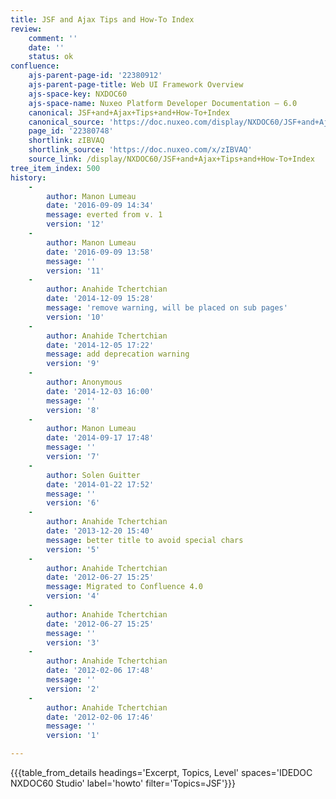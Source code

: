 ```yaml
---
title: JSF and Ajax Tips and How-To Index
review:
    comment: ''
    date: ''
    status: ok
confluence:
    ajs-parent-page-id: '22380912'
    ajs-parent-page-title: Web UI Framework Overview
    ajs-space-key: NXDOC60
    ajs-space-name: Nuxeo Platform Developer Documentation — 6.0
    canonical: JSF+and+Ajax+Tips+and+How-To+Index
    canonical_source: 'https://doc.nuxeo.com/display/NXDOC60/JSF+and+Ajax+Tips+and+How-To+Index'
    page_id: '22380748'
    shortlink: zIBVAQ
    shortlink_source: 'https://doc.nuxeo.com/x/zIBVAQ'
    source_link: /display/NXDOC60/JSF+and+Ajax+Tips+and+How-To+Index
tree_item_index: 500
history:
    -
        author: Manon Lumeau
        date: '2016-09-09 14:34'
        message: everted from v. 1
        version: '12'
    -
        author: Manon Lumeau
        date: '2016-09-09 13:58'
        message: ''
        version: '11'
    -
        author: Anahide Tchertchian
        date: '2014-12-09 15:28'
        message: 'remove warning, will be placed on sub pages'
        version: '10'
    -
        author: Anahide Tchertchian
        date: '2014-12-05 17:22'
        message: add deprecation warning
        version: '9'
    -
        author: Anonymous
        date: '2014-12-03 16:00'
        message: ''
        version: '8'
    -
        author: Manon Lumeau
        date: '2014-09-17 17:48'
        message: ''
        version: '7'
    -
        author: Solen Guitter
        date: '2014-01-22 17:52'
        message: ''
        version: '6'
    -
        author: Anahide Tchertchian
        date: '2013-12-20 15:40'
        message: better title to avoid special chars
        version: '5'
    -
        author: Anahide Tchertchian
        date: '2012-06-27 15:25'
        message: Migrated to Confluence 4.0
        version: '4'
    -
        author: Anahide Tchertchian
        date: '2012-06-27 15:25'
        message: ''
        version: '3'
    -
        author: Anahide Tchertchian
        date: '2012-02-06 17:48'
        message: ''
        version: '2'
    -
        author: Anahide Tchertchian
        date: '2012-02-06 17:46'
        message: ''
        version: '1'

---
```

{{{table_from_details headings='Excerpt, Topics, Level' spaces='IDEDOC NXDOC60 Studio' label='howto' filter='Topics=JSF'}}}
